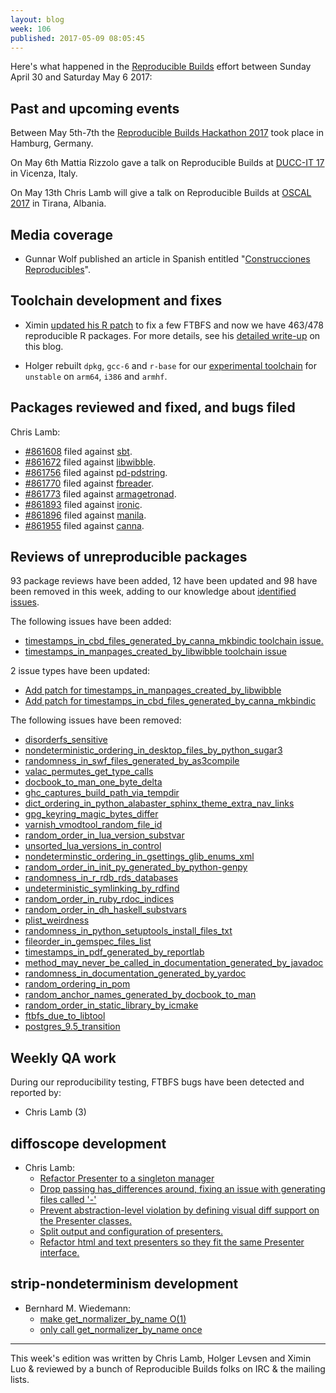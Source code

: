 ```yaml
---
layout: blog
week: 106
published: 2017-05-09 08:05:45
---
```


Here's what happened in the [Reproducible Builds](https://reproducible-builds.org) effort between Sunday April 30 and Saturday May 6 2017:

Past and upcoming events
------------------------

Between May 5th-7th the [Reproducible Builds Hackathon
2017](https://wiki.debian.org/ReproducibleBuilds/HamburgHackathon2017) took
place in Hamburg, Germany.

On May 6th Mattia Rizzolo gave a talk on Reproducible Builds at
[DUCC-IT 17](https://ducc.it) in Vicenza, Italy.

On May 13th Chris Lamb will give a talk on Reproducible Builds at [OSCAL 2017](https://oscal.openlabs.cc/) in Tirana, Albania.

Media coverage
--------------

- Gunnar Wolf published an article in Spanish entitled "[Construcciones Reproducibles](https://sg.com.mx/revista/54/construcciones-reproducibles)".

Toolchain development and fixes
-------------------------------

- Ximin [updated his R patch](https://stat.ethz.ch/pipermail/r-devel/2017-May/074181.html) to fix a few FTBFS and now we have 463/478 reproducible R packages. For more details, see his <a href="posts/reproducing-r-packages">detailed write-up</a> on this blog.

- Holger rebuilt `dpkg`, `gcc-6` and `r-base` for our [experimental toolchain](https://wiki.debian.org/ReproducibleBuilds/ExperimentalToolchain) for `unstable` on `arm64`, `i386` and `armhf`.

Packages reviewed and fixed, and bugs filed
-------------------------------------------

Chris Lamb:

* [#861608](https://bugs.debian.org/861608) filed against [sbt](https://tracker.debian.org/pkg/sbt).
* [#861672](https://bugs.debian.org/861672) filed against [libwibble](https://tracker.debian.org/pkg/libwibble).
* [#861756](https://bugs.debian.org/861756) filed against [pd-pdstring](https://tracker.debian.org/pkg/pd-pdstring).
* [#861770](https://bugs.debian.org/861770) filed against [fbreader](https://tracker.debian.org/pkg/fbreader).
* [#861773](https://bugs.debian.org/861773) filed against [armagetronad](https://tracker.debian.org/pkg/armagetronad).
* [#861893](https://bugs.debian.org/861893) filed against [ironic](https://tracker.debian.org/pkg/ironic).
* [#861896](https://bugs.debian.org/861896) filed against [manila](https://tracker.debian.org/pkg/manila).
* [#861955](https://bugs.debian.org/861955) filed against [canna](https://tracker.debian.org/pkg/canna).


Reviews of unreproducible packages
----------------------------------

93 package reviews have been added, 12 have been updated and 98 have been removed in this week,
adding to our knowledge about [identified issues](https://tests.reproducible-builds.org/debian/index_issues.html).

The following issues have been added:

- [timestamps\_in\_cbd\_files\_generated\_by\_canna\_mkbindic toolchain issue.](https://salsa.debian.org/reproducible-builds/reproducible-notes/commit/abfa6b45)
- [timestamps\_in\_manpages\_created\_by\_libwibble toolchain issue](https://salsa.debian.org/reproducible-builds/reproducible-notes/commit/915c7e79)

2 issue types have been updated:

- [Add patch for timestamps\_in\_manpages\_created\_by\_libwibble](https://salsa.debian.org/reproducible-builds/reproducible-notes/commit/5c535556)
- [Add patch for timestamps\_in\_cbd\_files\_generated\_by\_canna\_mkbindic](https://salsa.debian.org/reproducible-builds/reproducible-notes/commit/c6f6500d)


The following issues have been removed:

- [disorderfs\_sensitive](https://salsa.debian.org/reproducible-builds/reproducible-notes/commit/f21a15ad)
- [nondeterministic\_ordering\_in\_desktop\_files\_by\_python\_sugar3](https://salsa.debian.org/reproducible-builds/reproducible-notes/commit/b82e2453)
- [randomness\_in\_swf\_files\_generated\_by\_as3compile](https://salsa.debian.org/reproducible-builds/reproducible-notes/commit/ccdff7bc)
- [valac\_permutes\_get\_type\_calls](https://salsa.debian.org/reproducible-builds/reproducible-notes/commit/68c38e4b)
- [docbook\_to\_man\_one\_byte\_delta](https://salsa.debian.org/reproducible-builds/reproducible-notes/commit/a156620c)
- [ghc\_captures\_build\_path\_via\_tempdir](https://salsa.debian.org/reproducible-builds/reproducible-notes/commit/61624214)
- [dict\_ordering\_in\_python\_alabaster\_sphinx\_theme\_extra\_nav\_links](https://salsa.debian.org/reproducible-builds/reproducible-notes/commit/c864f797)
- [gpg\_keyring\_magic\_bytes\_differ](https://salsa.debian.org/reproducible-builds/reproducible-notes/commit/8ed2c204)
- [varnish\_vmodtool\_random\_file\_id](https://salsa.debian.org/reproducible-builds/reproducible-notes/commit/54e582cc)
- [random\_order\_in\_lua\_version\_substvar](https://salsa.debian.org/reproducible-builds/reproducible-notes/commit/92596dc1)
- [unsorted\_lua\_versions\_in\_control](https://salsa.debian.org/reproducible-builds/reproducible-notes/commit/0c9fae7c)
- [nondeterminstic\_ordering\_in\_gsettings\_glib\_enums\_xml](https://salsa.debian.org/reproducible-builds/reproducible-notes/commit/420323db)
- [random\_order\_in\_init\_py\_generated\_by\_python-genpy](https://salsa.debian.org/reproducible-builds/reproducible-notes/commit/4d1e366f)
- [randomness\_in\_r\_rdb\_rds\_databases](https://salsa.debian.org/reproducible-builds/reproducible-notes/commit/45b0f495)
- [undeterministic\_symlinking\_by\_rdfind](https://salsa.debian.org/reproducible-builds/reproducible-notes/commit/74744bfe)
- [random\_order\_in\_ruby\_rdoc\_indices](https://salsa.debian.org/reproducible-builds/reproducible-notes/commit/fa8634bc)
- [random\_order\_in\_dh\_haskell\_substvars](https://salsa.debian.org/reproducible-builds/reproducible-notes/commit/5aca5731)
- [plist\_weirdness](https://salsa.debian.org/reproducible-builds/reproducible-notes/commit/b3dfadfc)
- [randomness\_in\_python\_setuptools\_install\_files\_txt](https://salsa.debian.org/reproducible-builds/reproducible-notes/commit/0451c5f7)
- [fileorder\_in\_gemspec\_files\_list](https://salsa.debian.org/reproducible-builds/reproducible-notes/commit/fdd05684)
- [timestamps\_in\_pdf\_generated\_by\_reportlab](https://salsa.debian.org/reproducible-builds/reproducible-notes/commit/3c58fd2a)
- [method\_may\_never\_be\_called\_in\_documentation\_generated\_by\_javadoc](https://salsa.debian.org/reproducible-builds/reproducible-notes/commit/70f7cbe5)
- [randomness\_in\_documentation\_generated\_by\_yardoc](https://salsa.debian.org/reproducible-builds/reproducible-notes/commit/a1318b13)
- [random\_ordering\_in\_pom](https://salsa.debian.org/reproducible-builds/reproducible-notes/commit/bec69ada)
- [random\_anchor\_names\_generated\_by\_docbook\_to\_man](https://salsa.debian.org/reproducible-builds/reproducible-notes/commit/bbd07e0f)
- [random\_order\_in\_static\_library\_by\_icmake](https://salsa.debian.org/reproducible-builds/reproducible-notes/commit/df2e9932)
- [ftbfs\_due\_to\_libtool](https://salsa.debian.org/reproducible-builds/reproducible-notes/commit/f42c8c18)
- [postgres\_9.5\_transition](https://salsa.debian.org/reproducible-builds/reproducible-notes/commit/b06b1b08)

Weekly QA work
--------------

During our reproducibility testing, FTBFS bugs have been detected and reported by:

 - Chris Lamb (3)


diffoscope development
----------------------


- Chris Lamb:
  - [Refactor Presenter to a singleton manager](https://salsa.debian.org/reproducible-builds/diffoscope/commit/1e8c1f6)
  - [Drop passing has\_differences around, fixing an issue with generating files called '-'](https://salsa.debian.org/reproducible-builds/diffoscope/commit/32ff05e)
  - [Prevent abstraction-level violation by defining visual diff support on the Presenter classes.](https://salsa.debian.org/reproducible-builds/diffoscope/commit/7b68309)
  - [Split output and configuration of presenters.](https://salsa.debian.org/reproducible-builds/diffoscope/commit/3e8c0c9)
  - [Refactor html and text presenters so they fit the same Presenter interface.](https://salsa.debian.org/reproducible-builds/diffoscope/commit/1671994)


strip-nondeterminism development
--------------------------------


- Bernhard M. Wiedemann:
  - [make get\_normalizer\_by\_name O(1)](https://salsa.debian.org/reproducible-builds/strip-nondeterminism.git/commit/?id=85cfb99)
  - [only call get\_normalizer\_by\_name once](https://salsa.debian.org/reproducible-builds/strip-nondeterminism.git/commit/?id=8571c7b)


-----

This week's edition was written by Chris Lamb, Holger Levsen and Ximin Luo & reviewed by a bunch of Reproducible Builds folks on IRC & the mailing lists.
